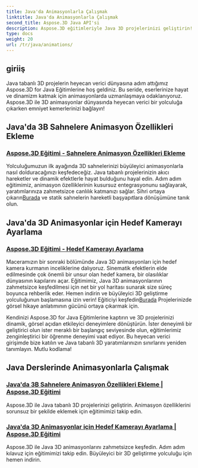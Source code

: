 ```yaml
---
title: Java'da Animasyonlarla Çalışmak
linktitle: Java'da Animasyonlarla Çalışmak
second_title: Aspose.3D Java API'si
description: Aspose.3D eğitimleriyle Java 3D projelerinizi geliştirin! Büyüleyici 3D geliştirme için animasyon özellikleri eklemeyi ve hedef kameraları sorunsuz bir şekilde ayarlamayı öğrenin.
type: docs
weight: 20
url: /tr/java/animations/
---
```

## giriiş

Java tabanlı 3D projelerin heyecan verici dünyasına adım attığımız Aspose.3D for Java Eğitimlerine hoş geldiniz. Bu seride, eserlerinize hayat ve dinamizm katmak için animasyonlarda uzmanlaşmaya odaklanıyoruz. Aspose.3D ile 3D animasyonlar dünyasında heyecan verici bir yolculuğa çıkarken emniyet kemerlerinizi bağlayın!

## Java'da 3B Sahnelere Animasyon Özellikleri Ekleme

### [Aspose.3D Eğitimi - Sahnelere Animasyon Özellikleri Ekleme](./add-animation-properties-to-scenes/)

 Yolculuğumuzun ilk ayağında 3D sahnelerinizi büyüleyici animasyonlarla nasıl dolduracağınızı keşfedeceğiz. Java tabanlı projelerinizin akıcı hareketler ve dinamik efektlerle hayat bulduğunu hayal edin. Adım adım eğitimimiz, animasyon özelliklerinin kusursuz entegrasyonunu sağlayarak, yaratımlarınıza zahmetsizce canlılık katmanızı sağlar. Sihri ortaya çıkarın[Burada](./add-animation-properties-to-scenes/) ve statik sahnelerin hareketli başyapıtlara dönüşümüne tanık olun.

## Java'da 3D Animasyonlar için Hedef Kamerayı Ayarlama

### [Aspose.3D Eğitimi - Hedef Kamerayı Ayarlama](./set-up-target-camera/)

Maceramızın bir sonraki bölümünde Java 3D animasyonları için hedef kamera kurmanın inceliklerine dalıyoruz. Sinematik efektlerin elde edilmesinde çok önemli bir unsur olan hedef kamera, bir olasılıklar dünyasının kapılarını açar. Eğitimimiz, Java 3D animasyonlarının zahmetsizce keşfedilmesi için net bir yol haritası sunarak size süreç boyunca rehberlik eder. Hemen indirin ve büyüleyici 3D geliştirme yolculuğunun başlamasına izin verin! Eğiticiyi keşfedin[Burada](./set-up-target-camera/) Projelerinizde görsel hikaye anlatımının gücünü ortaya çıkarmak için.

Kendinizi Aspose.3D for Java Eğitimlerine kaptırın ve 3D projelerinizi dinamik, görsel açıdan etkileyici deneyimlere dönüştürün. İster deneyimli bir geliştirici olun ister meraklı bir başlangıç seviyesinde olun, eğitimlerimiz zenginleştirici bir öğrenme deneyimi vaat ediyor. Bu heyecan verici girişimde bize katılın ve Java tabanlı 3D yaratımlarınızın sınırlarını yeniden tanımlayın. Mutlu kodlama!

## Java Derslerinde Animasyonlarla Çalışmak
### [Java'da 3B Sahnelere Animasyon Özellikleri Ekleme | Aspose.3D Eğitimi](./add-animation-properties-to-scenes/)
Aspose.3D ile Java tabanlı 3D projelerinizi geliştirin. Animasyon özelliklerini sorunsuz bir şekilde eklemek için eğitimimizi takip edin.
### [Java'da 3D Animasyonlar için Hedef Kamerayı Ayarlama | Aspose.3D Eğitimi](./set-up-target-camera/)
Aspose.3D ile Java 3D animasyonlarını zahmetsizce keşfedin. Adım adım kılavuz için eğitimimizi takip edin. Büyüleyici bir 3D geliştirme yolculuğu için hemen indirin.